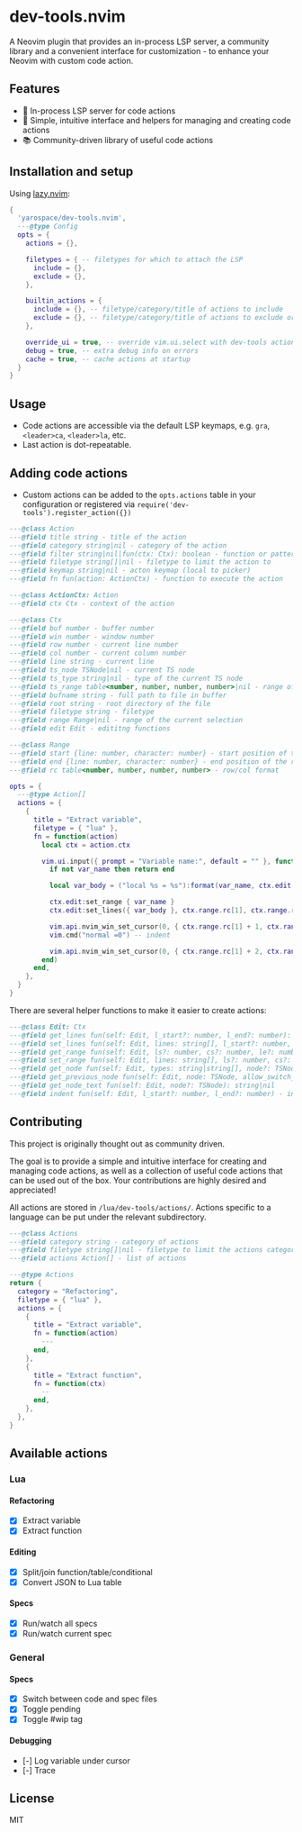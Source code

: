# dev-tools.nvim

A Neovim plugin that provides an in-process LSP server, a community library and a convenient interface for customization - to enhance your Neovim with custom code action.

## Features

- 🚀 In-process LSP server for code actions
- 🧩 Simple, intuitive interface and helpers for managing and creating code actions
- 📚 Community-driven library of useful code actions

## Installation and setup

Using [lazy.nvim](https://github.com/folke/lazy.nvim):

```lua
{
  'yarospace/dev-tools.nvim',
  ---@type Config
  opts = {
    actions = {},

    filetypes = { -- filetypes for which to attach the LSP
      include = {},
      exclude = {},
    },

    builtin_actions = {
      include = {}, -- filetype/category/title of actions to include
      exclude = {}, -- filetype/category/title of actions to exclude or true to exclude all
    },

    override_ui = true, -- override vim.ui.select with dev-tools actions picker
    debug = true, -- extra debug info on errors
    cache = true, -- cache actions at startup
  }
}
```

## Usage

- Code actions are accessible via the default LSP keymaps, e.g. `gra`, `<leader>ca`, `<leader>la`, etc. 
- Last action is dot-repeatable.

## Adding code actions

- Custom actions can be added to the `opts.actions` table in your configuration or registered via `require('dev-tools').register_action({})`

```lua
---@class Action
---@field title string - title of the action
---@field category string|nil - category of the action
---@field filter string|nil|fun(ctx: Ctx): boolean - function or pattern to match against buffer name
---@field filetype string[]|nil - filetype to limit the action to
---@field keymap string|nil - acton keymap (local to picker)
---@field fn fun(action: ActionCtx) - function to execute the action

---@class ActionCtx: Action
---@field ctx Ctx - context of the action

---@class Ctx
---@field buf number - buffer number
---@field win number - window number
---@field row number - current line number
---@field col number - current column number
---@field line string - current line
---@field ts_node TSNode|nil - current TS node
---@field ts_type string|nil - type of the current TS node
---@field ts_range table<number, number, number, number>|nil - range of the current TS node
---@field bufname string - full path to file in buffer
---@field root string - root directory of the file
---@field filetype string - filetype
---@field range Range|nil - range of the current selection
---@field edit Edit - edititng functions

---@class Range
---@field start {line: number, character: number} - start position of the range
---@field end {line: number, character: number} - end position of the range
---@field rc table<number, number, number, number> - row/col format

opts = {
  ---@type Action[]
  actions = {
    {
      title = "Extract variable",
      filetype = { "lua" },
      fn = function(action)
        local ctx = action.ctx

        vim.ui.input({ prompt = "Variable name:", default = "" }, function(var_name)
          if not var_name then return end

          local var_body = ("local %s = %s"):format(var_name, ctx.edit:get_range()[1])

          ctx.edit:set_range { var_name }
          ctx.edit:set_lines({ var_body }, ctx.range.rc[1], ctx.range.rc[1])

          vim.api.nvim_win_set_cursor(0, { ctx.range.rc[1] + 1, ctx.range.rc[3] + 1 })
          vim.cmd("normal =0") -- indent

          vim.api.nvim_win_set_cursor(0, { ctx.range.rc[1] + 2, ctx.range.rc[2] + 1 })
        end)
      end,
    },
  }
}
```

There are several helper functions to make it easier to create actions:

```lua
---@class Edit: Ctx
---@field get_lines fun(self: Edit, l_start?: number, l_end?: number): string[]
---@field set_lines fun(self: Edit, lines: string[], l_start?: number, l_end?: number)
---@field get_range fun(self: Edit, ls?: number, cs?: number, le?: number, ce?: number): string[]
---@field set_range fun(self: Edit, lines: string[], ls?: number, cs?: number, le?: number, ce?: number)
---@field get_node fun(self: Edit, types: string|string[], node?: TSNode|nil, predicate?: fun(node: TSNode): boolean| nil): TSNode|nil, table <number, number, number, number>|nil
---@field get_previous_node fun(self: Edit, node: TSNode, allow_switch_parents?: boolean, allow_previous_parent?: boolean): TSNode|nil
---@field get_node_text fun(self: Edit, node?: TSNode): string|nil
---@field indent fun(self: Edit, l_start?: number, l_end?: number) - indent range in the buffer
```

## Contributing

This project is originally thought out as community driven. 

The goal is to provide a simple and intuitive interface for creating and managing code actions, as well as a collection of useful code actions that can be used out of the box.
Your contributions are highly desired and appreciated!

All actions are stored in `/lua/dev-tools/actions/`.  Actions specific to a language can be put under the relevant subdirectory.

```lua
---@class Actions
---@field category string - category of actions
---@field filetype string[]|nil - filetype to limit the actions category to
---@field actions Action[] - list of actions

---@type Actions
return {
  category = "Refactoring",
  filetype = { "lua" },
  actions = {
    {
      title = "Extract variable",
      fn = function(action)
        ---
      end,
    },
    {
      title = "Extract function",
      fn = function(ctx)
        --
      end,
    },
  },
}
```

## Available actions

### Lua

#### Refactoring

- [x] Extract variable
- [x] Extract function

#### Editing

- [x] Split/join function/table/conditional
- [x] Convert JSON to Lua table

#### Specs

- [x] Run/watch all specs
- [x] Run/watch current spec

### General

#### Specs

- [x] Switch between code and spec files
- [x] Toggle pending
- [x] Toggle #wip tag

#### Debugging

- [-] Log variable under cursor
- [-] Trace

## License

MIT
